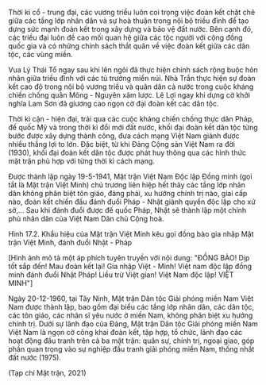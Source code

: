 Thời kì cổ - trung đại, các vương triều luôn coi trọng việc đoàn kết chặt chẽ giữa các tầng lớp nhân dân và sự hoà thuận trong nội bộ triều đình để tạo dựng sức mạnh đoàn kết trong xây dựng và bảo vệ đất nước. Bên cạnh đó, các triều đại luôn đề cao mối quan hệ giữa các tộc người với cộng đồng quốc gia và có những chính sách thắt quân về việc đoàn kết giữa các dân tộc, các vùng miền.

Vua Lý Thái Tổ ngay sau khi lên ngôi đã thực hiện chính sách rộng buộc hôn nhân giữa triều đình với các tù trưởng miền núi. Nhà Trần thực hiện sự đoàn kết cao độ trong nội bộ vương triều và quân dân cả nước trong cuộc kháng chiến chống quân Mông - Nguyên xâm lược. Lê Lợi ngay khi dựng cờ khởi nghĩa Lam Sơn đã giương cao ngọn cờ đại đoàn kết các dân tộc.

Thời kì cận - hiện đại, trải qua các cuộc kháng chiến chống thực dân Pháp, đế quốc Mỹ và trong thời kì đổi mới đất nước, khối đại đoàn kết dân tộc từng bước được xây dựng thành công, đưa cách mạng Việt Nam giành được nhiều thắng lợi to lớn. Đặc biệt, từ khi Đảng Cộng sản Việt Nam ra đời (1930), khối đại đoàn kết dân tộc được phát huy thông qua các hình thức mặt trận phù hợp với từng thời kì cách mạng.

Được thành lập ngày 19-5-1941, Mặt trận Việt Nam Độc lập Đồng minh (gọi tắt là Mặt trận Việt Minh) chủ trương liên hiệp hết thảy các tầng lớp nhân dân không phân biệt tôn giáo, đảng phái, xu hướng chính trị nào, giai cấp nào, đoàn kết chiến đấu đánh đuổi Pháp - Nhật giành quyền độc lập cho xứ sở,... Sau khi đánh đuổi được đế quốc Pháp, Nhật sẽ thành lập một chính phủ nhân dân của Việt Nam Dân chủ Cộng hoà.

Hình 17.2. Khẩu hiệu của Mặt trận Việt Minh kêu gọi đồng bào gia nhập Mặt trận Việt Minh, đánh đuổi Nhật - Pháp

[Hình ảnh mô tả một áp phích tuyên truyền với nội dung: "ĐỒNG BÀO! Dịp tốt sắp đến! Mau đoàn kết lại! Gia nhập Việt - Minh! Việt nam độc lập đồng minh đánh đuổi Nhật Pháp! Liều trừ Việt gian! Việt Nam độc lập! VIỆT MINH"]

Ngày 20-12-1960, tại Tây Ninh, Mặt trận Dân tộc Giải phóng miền Nam Việt Nam được thành lập, bao gồm đại biểu các tầng lớp nhân dân, các dân tộc, các tôn giáo, các nhân sĩ yêu nước ở miền Nam, không phân biệt xu hướng chính trị. Dưới sự lãnh đạo của Đảng, Mặt trận Dân tộc Giải phóng miền Nam Việt Nam là ngọn cờ công khai đoàn kết, tập hợp, tổ chức, lãnh đạo các hoạt động đấu tranh trên cả ba mặt trận: quân sự, chính trị, ngoại giao, góp phần quan trọng vào sự nghiệp đấu tranh giải phóng miền Nam, thống nhất đất nước (1975).

(Tạp chí Mặt trận, 2021)